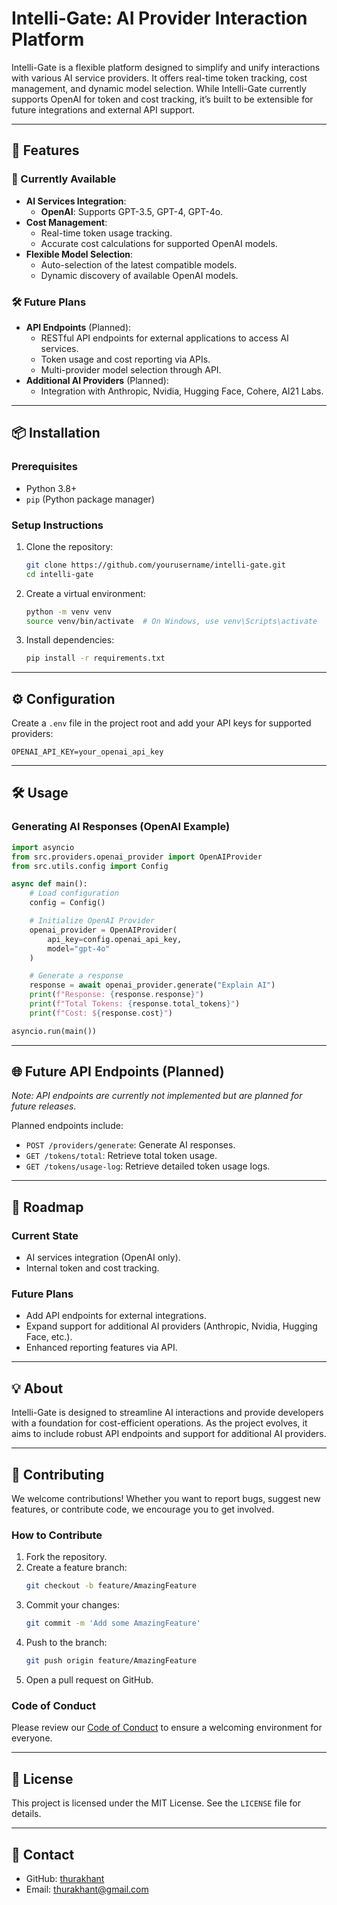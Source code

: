 
# Intelli-Gate: AI Provider Interaction Platform

Intelli-Gate is a flexible platform designed to simplify and unify interactions with various AI service providers. It offers real-time token tracking, cost management, and dynamic model selection. While Intelli-Gate currently supports OpenAI for token and cost tracking, it’s built to be extensible for future integrations and external API support.

---

## 🚀 Features

### 🎉 Currently Available
- **AI Services Integration**:
  - **OpenAI**: Supports GPT-3.5, GPT-4, GPT-4o.
- **Cost Management**:
  - Real-time token usage tracking.
  - Accurate cost calculations for supported OpenAI models.
- **Flexible Model Selection**:
  - Auto-selection of the latest compatible models.
  - Dynamic discovery of available OpenAI models.

### 🛠️ Future Plans
- **API Endpoints** (Planned):
  - RESTful API endpoints for external applications to access AI services.
  - Token usage and cost reporting via APIs.
  - Multi-provider model selection through API.
- **Additional AI Providers** (Planned):
  - Integration with Anthropic, Nvidia, Hugging Face, Cohere, AI21 Labs.

---

## 📦 Installation

### Prerequisites
- Python 3.8+
- `pip` (Python package manager)

### Setup Instructions

1. Clone the repository:
   ```bash
   git clone https://github.com/yourusername/intelli-gate.git
   cd intelli-gate
   ```

2. Create a virtual environment:
   ```bash
   python -m venv venv
   source venv/bin/activate  # On Windows, use venv\Scripts\activate
   ```

3. Install dependencies:
   ```bash
   pip install -r requirements.txt
   ```

---

## ⚙️ Configuration

Create a `.env` file in the project root and add your API keys for supported providers:

```plaintext
OPENAI_API_KEY=your_openai_api_key
```

---

## 🛠️ Usage

### Generating AI Responses (OpenAI Example)

```python
import asyncio
from src.providers.openai_provider import OpenAIProvider
from src.utils.config import Config

async def main():
    # Load configuration
    config = Config()

    # Initialize OpenAI Provider
    openai_provider = OpenAIProvider(
        api_key=config.openai_api_key,
        model="gpt-4o"
    )

    # Generate a response
    response = await openai_provider.generate("Explain AI")
    print(f"Response: {response.response}")
    print(f"Total Tokens: {response.total_tokens}")
    print(f"Cost: ${response.cost}")

asyncio.run(main())
```

---

## 🌐 Future API Endpoints (Planned)

*Note: API endpoints are currently not implemented but are planned for future releases.*

Planned endpoints include:
- `POST /providers/generate`: Generate AI responses.
- `GET /tokens/total`: Retrieve total token usage.
- `GET /tokens/usage-log`: Retrieve detailed token usage logs.

---

## 🚧 Roadmap

### Current State
- AI services integration (OpenAI only).
- Internal token and cost tracking.

### Future Plans
- Add API endpoints for external integrations.
- Expand support for additional AI providers (Anthropic, Nvidia, Hugging Face, etc.).
- Enhanced reporting features via API.

---

## 💡 About

Intelli-Gate is designed to streamline AI interactions and provide developers with a foundation for cost-efficient operations. As the project evolves, it aims to include robust API endpoints and support for additional AI providers.

---

## 🤝 Contributing

We welcome contributions! Whether you want to report bugs, suggest new features, or contribute code, we encourage you to get involved.

### How to Contribute
1. Fork the repository.
2. Create a feature branch:
   ```bash
   git checkout -b feature/AmazingFeature
   ```
3. Commit your changes:
   ```bash
   git commit -m 'Add some AmazingFeature'
   ```
4. Push to the branch:
   ```bash
   git push origin feature/AmazingFeature
   ```
5. Open a pull request on GitHub.

### Code of Conduct
Please review our [Code of Conduct](CODE_OF_CONDUCT.md) to ensure a welcoming environment for everyone.

---

## 📜 License

This project is licensed under the MIT License. See the `LICENSE` file for details.

---

## 🔗 Contact

- GitHub: [thurakhant](https://github.com/thurakhant)
- Email: [thurakhant@gmail.com](mailto:thurakhant@gmail.com)

